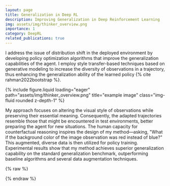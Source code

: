 ```yaml
---
layout: page
title: Generalization in Deep RL
description: Improving Generalization in Deep Reinforcement Learning
img: assets/img/thinker_overview.png
importance: 1
category: DeepRL
related_publications: true
---
```


I address the issue of distribution shift in the deployed environment by developing policy optimization algorithms that improve the generalization capabilities of the agent. I employ style transfer-based techniques based on generative modeling to increase the diversity of observations in a trajectory, thus enhancing the generalization ability of the learned policy {% cite rahman2022bootstrap %}. 


<div class="row">
    <div class="col-sm mt-3 mt-md-0">
        {% include figure.liquid loading="eager" path="assets/img/thinker_overview.png" title="example image" class="img-fluid rounded z-depth-1" %}
    </div>
</div>

My approach focuses on altering the visual style of observations while preserving their essential meaning. Consequently, the adapted trajectories resemble those that might be encountered in test environments, better preparing the agent for new situations. The human capacity for counterfactual reasoning inspires the design of my method—asking, "What if the background color of the image observation was red instead of blue?" This augmented, diverse data is then utilized for policy training. Experimental results show that my method achieves superior generalization capability on the standard generalization benchmark, outperforming baseline algorithms and several data augmentation techniques. 

{% raw %}


{% endraw %}
